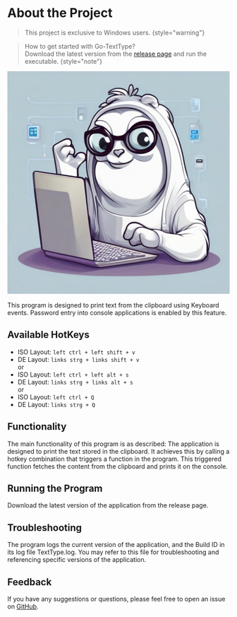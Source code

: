 # About the Project

> This project is exclusive to Windows users.
{style="warning"}

> How to get started with Go-TextType?  
> Download the latest version from the <a href="https://github.com/HRA42/Go-TextType/releases">release page</a>
and run the executable.
{style="note"}

![Icon](icon.jpeg)

This program is designed to print text from the clipboard using Keyboard events.
Password entry into console applications is enabled by this feature.

## Available HotKeys

- ISO Layout: `left ctrl + left shift + v`
- DE Layout: `links strg + links shift + v`  
or  
- ISO Layout: `left ctrl + left alt + s`
- DE Layout: `links strg + links alt + s`  
or  
- ISO Layout: `left ctrl + Q`
- DE Layout: `links strg + Q`

## Functionality
The main functionality of this program is as described:
The application is designed to print the text stored in the clipboard.
It achieves this by calling a hotkey combination that triggers a function in the program.
This triggered function fetches the content from the clipboard and prints it on the console.

## Running the Program
Download the latest version of the application from the release page.

## Troubleshooting
The program logs the current version of the application, and the Build ID in its log file TextType.log.
You may refer to this file for troubleshooting and referencing specific versions of the application.

## Feedback
If you have any suggestions or questions,
please feel free to open an issue on [GitHub](https://github.com/HRA42/Go-TextType/issues).

